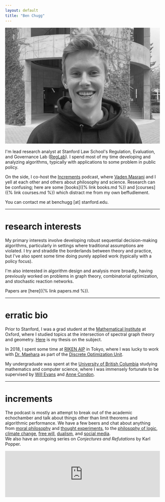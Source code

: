 ```yaml
---
layout: default
title: "Ben Chugg"
---
```


<img id='headerim' src="/assets/images/lawme.jpg">
<!-- ![image](/assets/lawme.jpg) -->

I'm lead research analyst at Stanford Law School's 
Regulation, Evaluation, and Governance Lab (<a href="https://reglab.stanford.edu/" rel='nofollow'>RegLab</a>). I spend most of my time developing and analyzing algorithms, typically with applications to some problem in public policy. 


On the side, I co-host the <a href="https://www.incrementspodcast.com/" ref='nofollow'>Increments</a> podcast, where <a href="https://vmasrani.github.io/">Vaden Masrani</a> and I yell at each other and others about philosophy and science.
    Research can be confusing; here are some [books]({% link books.md %}) and [courses]({% link courses.md %}) which distract me from my own beffudlement. 


You can contact me at benchugg [at] stanford.edu. 

--- 


# research interests
My primary interests involve developing robust sequential decision-making algorithms, particularly in settings where traditional assumptions are violated. 
I try and straddle the borderlands between theory and practice, but I've also spent some time doing purely applied work (typically with a policy focus). 

I'm also interested in algorithm design and analysis more broadly, having previously worked on problems in graph theory, combinatorial optimization, and stochastic reaction networks.

Papers are [here]({% link papers.md %}).

---

# erratic bio

Prior to Stanford, I was a grad student at the <a rel='nofollow' href="https://www.maths.ox.ac.uk/">Mathematical Institute</a>
at Oxford, where I studied topics at the intersection of spectral graph theory and geometry. <a href="files/ox_thesis.pdf">Here</a> is my thesis on the subject.
			
In 2018, I spent some time at <a href="http://www.riken.jp/en/research/labs/aip/" rel='nofollow'>RIKEN AIP</a>
in Tokyo, where I was  lucky to work with <a href="http://www.prefield.com/index.html" rel='nofollow'>Dr. Maehara</a>
as part of the <a href="http://www.riken.jp/en/research/labs/aip/generic_tech/discr_optimize/" rel='nofollow'>Discrete
Optimization Unit</a>.

My undergraduate was spent at the
<a href="https://www.ubc.ca/" rel='nofollow'>University of British Columbia</a> studying mathematics and computer science, where I was immensely fortunate to be
supervised by <a href="http://www.cs.ubc.ca/~will/" rel='nofollow'>Will Evans</a> and  <a href="https://www.cs.ubc.ca/~condon/" rel='nofollow'>Anne Condon</a>.

---

# increments
The podcast is mostly an attempt to break out of the academic echochamber and talk about things other than limit theorems and algorithmic performance. We have a few beers and chat about anything from <a href="https://www.incrementspodcast.com/26" rel='nofollow'>moral philosophy</a>  and <a href="https://www.incrementspodcast.com/22" rel='nofollow'>thought experiments</a>, to the <a href="https://www.incrementspodcast.com/28" rel='nofollow'>philosophy of logic</a>, <a href="https://www.incrementspodcast.com/32" rel='nofollow'>climate change</a>, <a href="https://www.incrementspodcast.com/23" rel='nofollow'>free will</a>, <a href="https://www.incrementspodcast.com/24" rel='nofollow'>dualism</a>, and <a href="https://www.incrementspodcast.com/15" rel='nofollow'>social media</a>.  
We also have an ongoing series on <em>Conjectures and Refutations</em> by Karl Popper.


<iframe src="https://player.fireside.fm/v2/AlCT9XAu/latest?theme=light"
width="100%" frameborder="0" scrolling="no"></iframe>  
